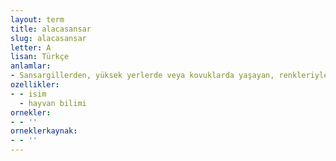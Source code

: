 ```yaml
---
layout: term
title: alacasansar
slug: alacasansar
letter: A
lisan: Türkçe
anlamlar:
- Sansargillerden, yüksek yerlerde veya kovuklarda yaşayan, renkleriyle diğer sansar türlerinden kolayca ayrılabilen, benekli bir tür sansar; alacakokarca, benekli kokarca (Vormela peregusna)
ozellikler:
- - isim
  - hayvan bilimi
ornekler:
- - ''
orneklerkaynak:
- - ''
---
```

